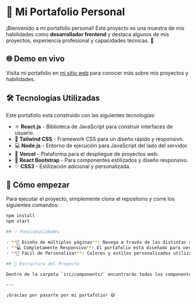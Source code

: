 # 🎨 Mi Portafolio Personal

¡Bienvenido a mi portafolio personal! Este proyecto es una muestra de mis habilidades como **desarrollador frontend** y destaca algunos de mis proyectos, experiencia profesional y capacidades técnicas. 🌟

## 🌐 Demo en vivo

Visita mi portafolio en [mi sitio web](https://tu-sitio-vercel.com) para conocer más sobre mis proyectos y habilidades.

## 🛠️ Tecnologías Utilizadas

Este portafolio está construido con las siguientes tecnologías:

- ⚛️ **React.js** - Biblioteca de JavaScript para construir interfaces de usuario.
- 🎨 **Tailwind CSS** - Framework CSS para un diseño rápido y responsivo.
- 💻 **Node.js** - Entorno de ejecución para JavaScript del lado del servidor.
- 🚀 **Vercel** - Plataforma para el despliegue de proyectos web.
- 📂 **React Bootstrap** - Para componentes estilizados y diseño responsivo.
- ✨ **CSS3** - Estilización adicional y personalizada.

## 🚀 Cómo empezar

Para ejecutar el proyecto, simplemente clona el repositorio y corre los siguientes comandos:

```bash
npm install
npm start

## ✨ Funcionalidades

- **📄 Diseño de múltiples páginas**: Navega a través de las distintas secciones para conocer mis proyectos, habilidades y CV.
- **💻 Completamente Responsivo**: El portafolio está diseñado para verse bien en cualquier dispositivo, desde móviles hasta pantallas grandes.
- **🎨 Fácil de Personalizar**: Colores y estilos personalizados utilizando Tailwind CSS y React-Bootstrap.

## 📂 Estructura del Proyecto

Dentro de la carpeta `src/components/` encontrarás todos los componentes que forman este portafolio. ¡Siente libre de modificar o añadir lo que necesites!

---

¡Gracias por pasarte por mi portafolio! 😄